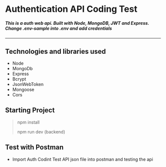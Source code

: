 # Authentication API Coding Test

##### This is a auth web api. Built with Node, MongoDB, JWT and Express. Change .env-sample into .env and add credentials

---

## Technologies and libraries used

- Node
- MongoDb
- Express
- Bcrypt
- JsonWebToken
- Mongoose
- Cors

## Starting Project

> npm install
>
> npm run dev (backend)

## Test with Postman

- Import Auth Codint Test API json file into postman and testing the api
